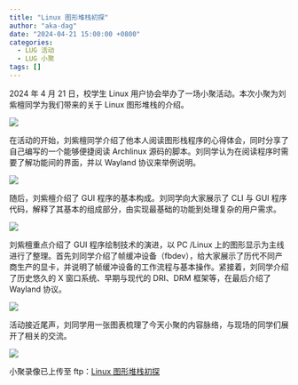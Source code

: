 ```yaml
---
title: "Linux 图形堆栈初探"
author: "aka-dag"
date: "2024-04-21 15:00:00 +0800"
categories:
  - LUG 活动
  - LUG 小聚
tags: []
---
```


2024 年 4 月 21 日，校学生 Linux 用户协会举办了一场小聚活动。本次小聚为刘紫檀同学为我们带来的关于 Linux 图形堆栈的介绍。

![](https://ftp.lug.ustc.edu.cn/weekly_party/2024.04.21_Linux_Graphics_Journey/photo/C674688314E3F9149BAEAD6DE8A024EA.jpg)

在活动的开始，刘紫檀同学介绍了他本人阅读图形栈程序的心得体会，同时分享了自己编写的一个能够便捷阅读 Archlinux 源码的脚本。刘同学认为在阅读程序时需要了解功能间的界面，并以 Wayland 协议来举例说明。

![](https://ftp.lug.ustc.edu.cn/weekly_party/2024.04.21_Linux_Graphics_Journey/photo/6C0D0AD15BB58A9211D3F4AD0F0F42C8.png)

随后，刘紫檀介绍了 GUI 程序的基本构成。刘同学向大家展示了 CLI 与 GUI 程序代码，解释了其基本的组成部分，由实现最基础的功能到处理复杂的用户需求。

![](https://ftp.lug.ustc.edu.cn/weekly_party/2024.04.21_Linux_Graphics_Journey/photo/F939405C44EA3364304AE83FA5AF7FAD.png)

刘紫檀重点介绍了 GUI 程序绘制技术的演进，以 PC /Linux 上的图形显示为主线进行了整理。首先刘同学介绍了帧缓冲设备（fbdev），给大家展示了历代不同产商生产的显卡，并说明了帧缓冲设备的工作流程与基本操作。紧接着，刘同学介绍了历史悠久的 X 窗口系统、早期与现代的 DRI、DRM 框架等，在最后介绍了 Wayland 协议。

![](https://ftp.lug.ustc.edu.cn/weekly_party/2024.04.21_Linux_Graphics_Journey/photo/88F681B958C76D6F349FB070DB260E8D.jpg)

活动接近尾声，刘同学用一张图表梳理了今天小聚的内容脉络，与现场的同学们展开了相关的交流。

![](https://ftp.lug.ustc.edu.cn/weekly_party/2024.04.21_Linux_Graphics_Journey/photo/D145719FD50F4095BBA726CF654291A3.png)

小聚录像已上传至 ftp：[Linux 图形堆栈初探](https://ftp.lug.ustc.edu.cn/weekly_party/2024.04.21_Linux_Graphics_Journey/video/Linux_Graphics_Journey.mp4)
